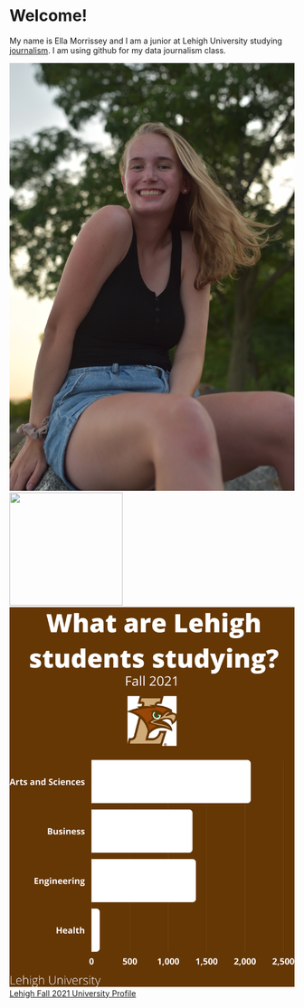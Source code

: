 #  Welcome!
My name is Ella Morrissey and I am a junior at Lehigh University studying [journalism](https://thebrownandwhite.com/). I am using github for my data journalism class.

![profile pic](https://github.com/ellamorrissey/ellamorrissey.github.io/blob/main/IMG_0031.JPG?raw=true)
<img src="http://....jpg" width="200" height="200" />![Lehigh Fall 2021](https://github.com/ellamorrissey/ellamorrissey.github.io/blob/main/Lehigh%20Fall%202021%20(1).png)
[Lehigh Fall 2021 University Profile](https://oirsa.lehigh.edu/sites/oirsa.lehigh.edu/files/LUprofile_2021.pdf)
